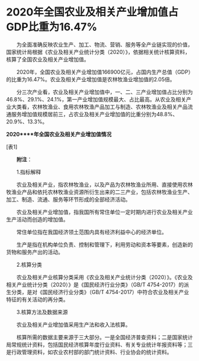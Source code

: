 # 2020年全国农业及相关产业增加值占GDP比重为16.47%

　　为全面准确反映农业生产、加工、物流、营销、服务等全产业链实现的价值，国家统计局根据《农业及相关产业统计分类（2020）》，依据相关统计核算资料，核算了全国农业及相关产业增加值。

　　2020年，全国农业及相关产业增加值166900亿元，占国内生产总值（GDP）的比重为16.47%。农业及相关产业增加值是农林牧渔业增加值的2.05倍。

　　分三次产业看，农业及相关产业增加值中，一、二、三产业增加值占比分别为46.8%、29.1%、24.1%，第一产业增加值规模最大、占比最高。从农业及相关产业大类看，农林牧渔业、食用农林牧渔产品加工与制造、农林牧渔业及相关产品流通服务增加值规模居前三，占农业及相关产业增加值的比重分别为48.8%、20.9%、13.3%。

**2020****年全国农业及相关产业增加值情况**

\[表1\]

　　**附注**：

　　1.指标解释

　　农业及相关产业，指农林牧渔业，以及产品为农林牧渔业所用、直接使用农林牧渔业产品和依托农林牧渔业资源所衍生出来的二三产业，包括农林牧渔业生产、加工、制造、流通、服务等环节形成的全部经济活动。

　　农业及相关产业增加值，指我国所有常住单位一定时期内进行农业及相关产业生产活动而创造的增加值。

　　常住单位指在我国经济领土范围内具有经济利益中心的经济单位。

　　生产是指在机构单位负责、控制和管理下，利用劳动和资本等要素，创造新的货物和服务产出的活动。

　　2.核算分类

　　农业及相关产业核算分类采用《农业及相关产业统计分类（2020）》。《农业及相关产业统计分类（2020）》是《国民经济行业分类》（GB/T 4754-2017）的派生分类，是对《国民经济行业分类》（GB/T 4754-2017）中符合农业及相关产业特征的有关活动的再分类。

　　3.核算方法及数据来源

　　农业及相关产业增加值采用生产法和收入法核算。

　　核算所需的数据主要来源于三大部分。一是全国经济普查资料；二是国家统计局常规统计资料，包括国民经济核算年度行业资料、有关专业统计年报资料等；三是行政管理资料，如农业农村部的部门统计资料、行业协会的统计资料。